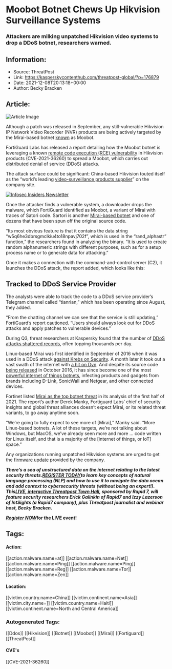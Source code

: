 # Moobot Botnet Chews Up Hikvision Surveillance Systems
### Attackers are milking unpatched Hikvision video systems to drop a DDoS botnet, researchers warned.

## Information:
+ Source: ThreatPost
+ Link: https://kasperskycontenthub.com/threatpost-global/?p=176879
+ Date: 2021-12-08T20:13:18+00:00
+ Author: Becky Bracken


## Article:
![Article Image](https://media.threatpost.com/wp-content/uploads/sites/103/2021/12/08151148/cow-e1638994326421.png)

Although a patch was released in September, any still-vulnerable Hikvision IP Network Video Recorder (NVR) products are being actively targeted by the Mirai-based botnet [known](https://threatpost.com/mootbot-fiber-routers-zero-days/154962/) as Moobot.


FortiGuard Labs has released a report detailing how the Moobot botnet is leveraging a known [remote code execution (RCE) vulnerability](https://cve.mitre.org/cgi-bin/cvename.cgi?name=CVE-2021-36260) in Hikvision products (CVE-2021-36260) to spread a Moobot, which carries out distributed denial of service (DDoS) attacks.


The attack surface could be significant: China-based Hikvision touted itself as the “world’s leading [video-surveillance products supplier](https://us.hikvision.com/en/about/hikvision-global)” on the company site.


[![Infosec Insiders Newsletter](https://media.threatpost.com/wp-content/uploads/sites/103/2021/07/10165815/infosec_insiders_in_article_promo.png)](https://threatpost.com/infosec-insider-subscription-page/?utm_source=ART&utm_medium=ART&utm_campaign=InfosecInsiders_Newsletter_Promo/)


Once the attacker finds a vulnerable system, a downloader drops the malware, which FortiGuard identified as Moobot, a variant of Mirai with traces of Satori code. Sartori is another [Mirai-based botnet](https://threatpost.com/mirai-botnet-sees-big-2019-growth-shifts-focus-to-enterprises/146547/) and one of dozens that have been spun off the original source code.


“Its most obvious feature is that it contains the data string “w5q6he3dbrsgmclkiu4to18npavj702f”, which is used in the “rand\_alphastr” function,” the researchers found in analyzing the binary. “It is used to create random alphanumeric strings with different purposes, such as for a setup process name or to generate data for attacking.”


Once it makes a connection with the command-and-control server (C2), it launches the DDoS attack, the report added, which looks like this:


**Tracked to DDoS Service Provider**
------------------------------------


The analysts were able to track the code to a DDoS service provider’s Telegram channel called “tianrian,” which has been operating since August, they added.


“From the chatting channel we can see that the service is still updating,” FortiGuard’s report cautioned. “Users should always look out for DDoS attacks and apply patches to vulnerable devices.”


During Q3, threat researchers at Kaspersky found that the number of [DDoS attacks shattered records](https://threatpost.com/ddos-attacks-records-q3/176082/), often topping thousands per day.


Linux-based Mirai was first identified in September of 2016 when it was used in a DDoS attack [against Krebs on Security](https://krebsonsecurity.com/2016/09/krebsonsecurity-hit-with-record-ddos/). A month later it took out a vast swath of the internet with [a hit on Dyn](https://threatpost.com/dyn-ddos-could-have-topped-1-tbps/121609/). And despite its source code [being released](https://threatpost.com/source-code-released-for-mirai-ddos-malware/121039/) in October 2016, it has since become one of the most [powerful internet of things botnets](https://threatpost.com/mirai-variant-sonicwall-d-link-iot/164811/), infecting products and gadgets from brands including D-Link, SonicWall and Netgear, and other connected devices.


Fortinet listed [Mirai as the top botnet threat](https://threatpost.com/attackers-will-flock-to-crypto-wallets-linux-in-2022-podcast/176546/) in its analysis of the first half of 2021. The report’s author Derek Manky, Fortiguard Labs’ chief of security insights and global threat alliances doesn’t expect Mirai, or its related threat variants, to go away anytime soon.


“We’re going to fully expect to see more of [Mirai],” Manky said. “More Linux-based botnets. A lot of these targets, we’re not talking about Windows, but MacOS, we’ve already seen more and more … code written for Linux itself, and that is a majority of the [internet of things, or IoT] space.”


Any organizations running unpatched Hikvision systems are urged to get the [firmware update](https://www.hikvision.com/en/support/cybersecurity/security-advisory/security-notification-command-injection-vulnerability-in-some-hikvision-products/) provided by the company.


***There’s a sea of unstructured data on the internet relating to the latest security threats.***[***REGISTER TODAY***](https://threatpost.com/webinars/security-threats-natural-language-processing/?utm_source=In+Article&utm_medium=article&utm_campaign=Decoding+the+Data+Ocean:+Security+Threats+%26+Natural+Language+Processing&utm_id=In+Article)***to learn key concepts of natural language processing (NLP) and how to use it to navigate the data ocean and add context to cybersecurity threats (without being an expert!). This***[***LIVE, interactive Threatpost Town Hall***](https://threatpost.com/webinars/security-threats-natural-language-processing/?utm_source=In+Article&utm_medium=article&utm_campaign=Decoding+the+Data+Ocean:+Security+Threats+%26+Natural+Language+Processing&utm_id=In+Article)***, sponsored by Rapid 7, will feature security researchers Erick Galinkin of Rapid7 and Izzy Lazerson of IntSights (a Rapid7 company), plus Threatpost journalist and webinar host, Becky Bracken.***  

[***Register NOW***](https://threatpost.com/webinars/security-threats-natural-language-processing/?utm_source=In+Article&utm_medium=article&utm_campaign=Decoding+the+Data+Ocean:+Security+Threats+%26+Natural+Language+Processing&utm_id=In+Article)**for the LIVE event!**





## Tags:

#### Action:
[[action.malware.name=at]] [[action.malware.name=Net]] [[action.malware.name=Ping]] [[action.malware.name=Ping]] [[action.malware.name=Reg]] [[action.malware.name=Tor]] [[action.malware.name=Zen]]

#### Location:
[[victim.country.name=China]] [[victim.continent.name=Asia]] [[victim.city.name=]] [[victim.country.name=Haiti]] [[victim.continent.name=North and Central America]]

### Autogenerated Tags:
[[Ddos]] [[Hikvision]] [[Botnet]] [[Moobot]] [[Mirai]] [[Fortiguard]] [[ThreatPost]]
#### CVE's
[[CVE-2021-36260]]

